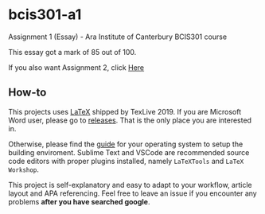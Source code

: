 # bcis301-a1
Assignment 1 (Essay) - Ara Institute of Canterbury BCIS301 course 

This essay got a mark of 85 out of 100.

If you also want Assignment 2, click [Here](https://github.com/larsenlouis/bcis301-a2) 


## How-to
This projects uses [LaTeX](https://en.wikipedia.org/wiki/LaTeX) shipped by TexLive 2019. If you are Microsoft Word user, please go to [releases](https://github.com/shukebeta/bcis301-a1/releases). That is the only place you are interested in.

Otherwise, please find the [guide](https://www.tug.org/texlive/) for your operating system to setup the building enviroment. Sublime Text and VSCode are recommended source code editors with proper plugins installed, namely `LaTeXTools` and `LaTeX Workshop`.

This project is self-explanatory and easy to adapt to your workflow, article layout and APA referencing. Feel free to leave an issue if you encounter any problems **after you have searched google**.

